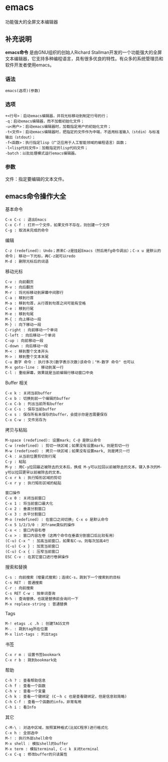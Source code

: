 emacs
===

功能强大的全屏文本编辑器

## 补充说明

**emacs命令** 是由GNU组织的创始人Richard Stallman开发的一个功能强大的全屏文本编辑器，它支持多种编程语言，具有很多优良的特性。有众多的系统管理员和软件开发者使用emacs。

### 语法  

```
emacs(选项)(参数)
```

### 选项  

```
+<行号>：启动emacs编辑器，并将光标移动到制定行号的行；
-q：启动emacs编辑器，而不加载初始化文件；
-u<用户>：启动emacs编辑器时，加载指定用户的初始化文件；
-t<文件>：启动emacs编辑器时，把指定的文件作为中端，不适用标准输入（stdin）与标准输出（stdout）；
-f<函数>：执行指定lisp（广泛应用于人工智能领域的编程语言）函数；
-l<lisp代码文件>：加载指定的lisp代码文件；
-batch：以批处理模式运行emacs编辑器。
```

### 参数  

文件：指定要编辑的文本文件。

## emacs命令操作大全  

基本命令

```
C-x C-c : 退出Emacs
C-x C-f : 打开一个文件，如果文件不存在，则创建一个文件
C-g : 取消未完成的命令
```

编辑

```
C-z (redefined): Undo；原来C-z是挂起Emacs（然后用fg命令调出）；C-x u 是默认的命令； 移动一下光标，再C-z就可以redo
M-d : 删除光标后的词语
```

移动光标

```
C-v : 向前翻页
M-v : 向后翻页
M-r : 将光标移动到屏幕中间那行
C-a : 移到行首
M-a : 移到句首，从行首到句首之间可能有空格
C-e : 移到行尾
M-e : 移到句尾
M-{ : 向上移动一段
M-} : 向下移动一段
C-right : 向前移动一个单词
C-left : 向后移动一个单词
C-up : 向前移动一段
C-down : 向后移动一段
M-< : 移到整个文本开头
M-> : 移到整个文本末尾
C-u 数字 命令 : 执行多次(数字表示次数)该命令；"M-数字 命令" 也可以
M-x goto-line : 移动到某一行
C-l : 重绘屏幕，效果就是当前编辑行移动窗口中央
```

Buffer 相关

```
C-x k : 关闭当前buffer
C-x b : 切换到前一个编辑的buffer
C-x C-b : 列出当前所有buffer
C-x C-s : 保存当前buffer
C-x s : 保存所有未保存的buffer，会提示你是否需要保存
C-x C-w : 文件另存为
```

拷贝与粘贴

```
M-space (redefined): 设置mark; C-@ 是默认命令
C-w (redefined) : 剪切一块区域；如果没有设置mark，则是剪切一行
M-w (redefined) : 拷贝一块区域；如果没有设置mark, 则是拷贝一行
C-k : 从当前位置剪切到行尾
C-y : 粘贴
M-y : 用C-y拉回最近被除去的文本后，换成 M-y可以拉回以前被除去的文本。键入多次的M-y可以拉回更早以前被除去的文本。
C-x r k : 执行矩形区域的剪切
C-x r y : 执行矩形区域的粘贴
```

```
窗口操作
C-x 0 : 关闭当前窗口
C-x 1 : 将当前窗口最大化
C-x 2 : 垂直分割窗口
C-x 3 : 水平分割窗口
M-o (redefined) : 在窗口之间切换; C-x o 是默认命令
C-x 5 1/2/3/0 : 对frame类似的操作
C-x < : 窗口内容右卷
C-x > : 窗口内容左卷（这两个命令在垂直分割窗口后比较有用）
(C-u) C-x ^ : 加高当前窗口，如果有C-u，则每次加高4行
(C-u) C-x } : 加宽当前窗口
(C-u) C-x { : 压窄当前窗口
ESC C-v : 在其它窗口进行卷屏操作
```

搜索和替换

```
C-s : 向前搜索（增量式搜索）；连续C-s，跳到下一个搜索到的目标
C-s RET : 普通搜索
C-r : 向前搜索
C-s RET C-w : 按单词查询
M-% : 查询替换，也就是替换前会询问一下
M-x replace-string : 普通替换
```

Tags

```
M-! etags .c .h : 创建TAGS文件
M-. : 跳到tag所在位置
M-x list-tags : 列出tags
```

书签

```
C-x r m : 设置书签bookmark
C-x r b : 跳到bookmark处
```

帮助

```
C-h ? : 查看帮助信息
C-h f : 查看一个函数
C-h v : 查看一个变量
C-h k : 查看一个键绑定 (C－h c 也是查看键绑定，但是信息较简略)
C-h C-f : 查看一个函数的info，非常有用
C-h i : 看Info
```

其它

```
C-M-\ : 对选中区域，按照某种格式(比如C程序)进行格式化
C-x h : 全部选中
M-! : 执行外部shell命令
M-x shell : 模拟shell的buffer
M-x term : 模拟terminal, C-c k 关闭terminal
C-x C-q : 修改buffer的只读属性
```


<!-- Linux命令行搜索引擎：https://jaywcjlove.github.io/linux-command/ -->